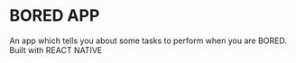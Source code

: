 # BORED APP
An app which tells you about some tasks to perform when you are BORED. Built with REACT NATIVE
